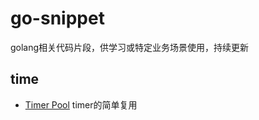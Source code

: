 # go-snippet
golang相关代码片段，供学习或特定业务场景使用，持续更新

## time
* [Timer Pool](https://github.com/evangwt/go-snippet/tree/master/time/timer)
  timer的简单复用

